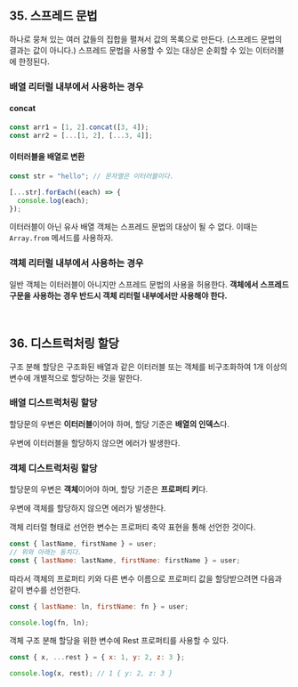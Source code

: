 ## 35. 스프레드 문법

하나로 뭉쳐 있는 여러 값들의 집합을 펼쳐서 값의 목록으로 만든다.
(스프레드 문법의 결과는 값이 아니다.)
스프레드 문법을 사용할 수 있는 대상은 순회할 수 있는 이터러블에 한정된다.

### 배열 리터럴 내부에서 사용하는 경우

#### concat

```js
const arr1 = [1, 2].concat([3, 4]);
const arr2 = [...[1, 2], [...3, 4]];
```

#### 이터러블을 배열로 변환

```js
const str = "hello"; // 문자열은 이터러블이다.

[...str].forEach((each) => {
  console.log(each);
});
```

이터러블이 아닌 유사 배열 객체는 스프레드 문법의 대상이 될 수 없다.
이때는 `Array.from` 메서드를 사용하자.

### 객체 리터럴 내부에서 사용하는 경우

일반 객체는 이터러블이 아니지만 스프레드 문법의 사용을 허용한다.
**객체에서 스프레드 구문을 사용하는 경우 반드시 객체 리터럴 내부에서만 사용해야 한다.**

<br>

## 36. 디스트럭처링 할당

구조 분해 할당은 구조화된 배열과 같은 이터러블 또는 객체를 비구조화하여 1개 이상의 변수에 개별적으로 할당하는 것을 말한다.

### 배열 디스트럭처링 할당

할당문의 우변은 **이터러블**이어야 하며, 할당 기준은 **배열의 인덱스**다.

우변에 이터러블을 할당하지 않으면 에러가 발생한다.

### 객체 디스트럭처링 할당

할당문의 우변은 **객체**이어야 하며, 할당 기준은 **프로퍼티 키**다.

우변에 객체를 할당하지 않으면 에러가 발생한다.

객체 리터럴 형태로 선언한 변수는 프로퍼티 축약 표현을 통해 선언한 것이다.

```js
const { lastName, firstName } = user;
// 위와 아래는 동치다.
const { lastName: lastName, firstName: firstName } = user;
```

따라서 객체의 프로퍼티 키와 다른 변수 이름으로 프로퍼티 값을 할당받으려면 다음과 같이 변수를 선언한다.

```js
const { lastName: ln, firstName: fn } = user;

console.log(fn, ln);
```

객체 구조 분해 할당을 위한 변수에 Rest 프로퍼티를 사용할 수 있다.

```js
const { x, ...rest } = { x: 1, y: 2, z: 3 };

console.log(x, rest); // 1 { y: 2, z: 3 }
```
